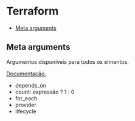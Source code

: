 # Terraform

- [Meta arguments](#meta-arguments)

## Meta arguments

Argumentos disponíveis para todos os elmentos.

[Documentação.](https://developer.hashicorp.com/terraform/language/meta-arguments/count)

- depends_on
- count: expressão ? 1 : 0
- for_each
- provider
- lifecycle
